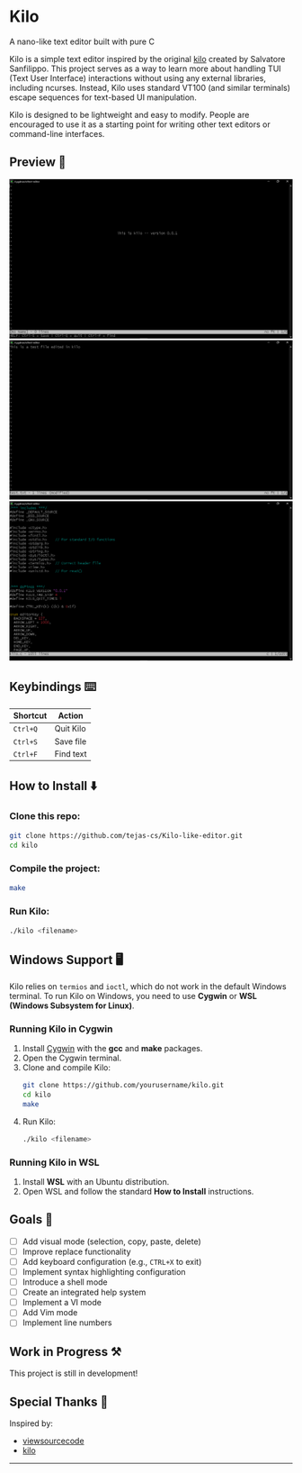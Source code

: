 # Kilo  

A nano-like text editor built with pure C  

Kilo is a simple text editor inspired by the original [kilo](https://github.com/antirez/kilo) created by Salvatore Sanfilippo. This project serves as a way to learn more about handling TUI (Text User Interface) interactions without using any external libraries, including ncurses. Instead, Kilo uses standard VT100 (and similar terminals) escape sequences for text-based UI manipulation.  

Kilo is designed to be lightweight and easy to modify. People are encouraged to use it as a starting point for writing other text editors or command-line interfaces.  

## Preview 🙈  
![Kilo Editor Preview](./images/Screenshot(350).png) 
![Preview 2](./images/Screenshot(351).png)
![Preview 3](./images/Screenshot(352).png)

## Keybindings ⌨️  
| Shortcut       | Action             |  
|---------------|--------------------|  
| `Ctrl+Q`      | Quit Kilo          |  
| `Ctrl+S`      | Save file          |  
| `Ctrl+F`      | Find text          |  


## How to Install ⬇️  
### Clone this repo:  
```sh  
git clone https://github.com/tejas-cs/Kilo-like-editor.git  
cd kilo  
```  

### Compile the project:  
```sh  
make  
```  

### Run Kilo:  
```sh  
./kilo <filename>  
```  


## Windows Support 🖥️  
Kilo relies on `termios` and `ioctl`, which do not work in the default Windows terminal. To run Kilo on Windows, you need to use **Cygwin** or **WSL (Windows Subsystem for Linux)**.  

### Running Kilo in Cygwin  
1. Install [Cygwin](https://www.cygwin.com/) with the **gcc** and **make** packages.  
2. Open the Cygwin terminal.  
3. Clone and compile Kilo:  
   ```sh  
   git clone https://github.com/yourusername/kilo.git  
   cd kilo  
   make  
   ```  
4. Run Kilo:  
   ```sh  
   ./kilo <filename>  
   ```  

### Running Kilo in WSL  
1. Install **WSL** with an Ubuntu distribution.  
2. Open WSL and follow the standard **How to Install** instructions.  

## Goals 🥅  
- [ ] Add visual mode (selection, copy, paste, delete)  
- [ ] Improve replace functionality  
- [ ] Add keyboard configuration (e.g., `CTRL+X` to exit)  
- [ ] Implement syntax highlighting configuration  
- [ ] Introduce a shell mode  
- [ ] Create an integrated help system
- [ ] Implement a VI mode  
- [ ] Add Vim mode  
- [ ] Implement line numbers  

## Work in Progress ⚒️  
This project is still in development!  

## Special Thanks 🙏  
Inspired by:  
- [viewsourcecode](https://viewsourcecode.org/)  
- [kilo](https://github.com/antirez/kilo)  

---

